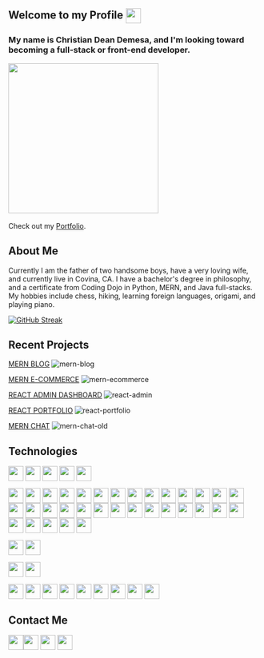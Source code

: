 ## Welcome to my Profile <a href="https://camo.githubusercontent.com/d3359cb00ab0b5ed8f2e1fe3fceb4fbaf3b614340f8c0db99c17b9f50b351770/68747470733a2f2f656d6f6a69732e736c61636b6d6f6a69732e636f6d2f656d6f6a69732f696d616765732f313533313834393433302f343234362f626c6f622d73756e676c61737365732e6769663f31353331383439343330" target="blank"><img align="center" src="https://camo.githubusercontent.com/d3359cb00ab0b5ed8f2e1fe3fceb4fbaf3b614340f8c0db99c17b9f50b351770/68747470733a2f2f656d6f6a69732e736c61636b6d6f6a69732e636f6d2f656d6f6a69732f696d616765732f313533313834393433302f343234362f626c6f622d73756e676c61737365732e6769663f31353331383439343330" height="30" /></a>

### My name is Christian Dean Demesa, and I'm looking toward becoming a full-stack or front-end developer.
<a href="https://media4.giphy.com/media/1GEATImIxEXVR79Dhk/giphy.gif?cid=ecf05e478nfj4pbbkeapo5cuahzcgf9apq4eo0pov8ojncil&rid=giphy.gif&ct=g" target="blank"><img align="center" src="https://media4.giphy.com/media/1GEATImIxEXVR79Dhk/giphy.gif?cid=ecf05e478nfj4pbbkeapo5cuahzcgf9apq4eo0pov8ojncil&rid=giphy.gif&ct=g" height="300" /></a>
<br/>
<br/>
Check out my [Portfolio](https://christian-dean-demesa-portfolio.netlify.app/).

## About Me
Currently I am the father of two handsome boys, have a very loving wife, and currently live in Covina, CA. I have a bachelor's degree in philosophy, and a certificate from Coding Dojo in Python, MERN, and Java full-stacks. My hobbies include chess, hiking, learning foreign languages, origami, and playing piano.

[![GitHub Streak](https://github-readme-streak-stats.herokuapp.com?user=christiandeandemesa&date_format=M%20j%5B%2C%20Y%5D)](https://git.io/streak-stats)

## Recent Projects
<a href='https://github.com/christiandeandemesa/MERN-blog'>MERN BLOG</a>
![mern-blog](https://user-images.githubusercontent.com/85912934/197316083-8f9376a2-4435-4906-a296-70793d6ba220.png)

<a href='https://github.com/christiandeandemesa/MERN-ecommerce'>MERN E-COMMERCE</a>
![mern-ecommerce](https://user-images.githubusercontent.com/85912934/205514208-da0bced5-fc0f-47b0-b849-b3309844d73b.png)

<a href='https://github.com/christiandeandemesa/react-admin'>REACT ADMIN DASHBOARD</a>
![react-admin](https://user-images.githubusercontent.com/85912934/208588793-5bdc25cc-02cb-4dc0-8e11-4b9fced6c2e7.png)

<a href='https://github.com/christiandeandemesa/react-portfolio'>REACT PORTFOLIO</a>
![react-portfolio](https://user-images.githubusercontent.com/85912934/214974007-6aea7eca-c147-495b-b294-335d1e98af52.png)

<a href='https://github.com/christiandeandemesa/MERN-chat'>MERN CHAT</a>
![mern-chat-old](https://user-images.githubusercontent.com/85912934/214715211-c1bbaca9-d250-444c-b7f7-e1c8b0b646cd.png)

## Technologies

<a href="https://img.shields.io/badge/Languages-HTML5-orange" target="blank"><img align="center" src="https://img.shields.io/badge/Languages-HTML5-orange" height="30" /></a>
<a href="https://img.shields.io/badge/-CSS3-blue" target="blank"><img align="center" src="https://img.shields.io/badge/-CSS3-blue" height="30" /></a>
<a href="https://img.shields.io/badge/-JavaScript 8/11-yellow" target="blank"><img align="center" src="https://img.shields.io/badge/-JavaScript 8/11-yellow" height="30" /></a>
<a href="https://img.shields.io/badge/-NoSQL-black" target="blank"><img align="center" src="https://img.shields.io/badge/-NoSQL-black" height="30" /></a>
<a href="https://img.shields.io/badge/-SQL-white" target="blank"><img align="center" src="https://img.shields.io/badge/-SQL-white" height="30" /></a>

<a href="https://img.shields.io/badge/Frameworks and Libraries-Bootstrap-Purple" target="blank"><img align="center" src="https://img.shields.io/badge/Frameworks and Libraries-Bootstrap-purple" height="30" /></a>
<a href="https://img.shields.io/badge/-jQuery-blue" target="blank"><img align="center" src="https://img.shields.io/badge/-jQuery-blue" height="30" /></a>
<a href="https://img.shields.io/badge/-Express-darkblue" target="blank"><img align="center" src="https://img.shields.io/badge/-Express-darkblue" height="30" /></a>
<a href="https://img.shields.io/badge/-React-blue" target="blank"><img align="center" src="https://img.shields.io/badge/-React-blue" height="30" /></a>
<a href="https://img.shields.io/badge/-Node.js-darkgreen" target="blank"><img align="center" src="https://img.shields.io/badge/-Node.js-darkgreen" height="30" /></a>
<a href="https://img.shields.io/badge/-Redux-purple" target="blank"><img align="center" src="https://img.shields.io/badge/-Redux-purple" height="30" /></a>
<a href="https://img.shields.io/badge/-Axios-pink" target="blank"><img align="center" src="https://img.shields.io/badge/-Axios-pink" height="30" /></a>
<a href="https://img.shields.io/badge/-Bcryptjs-green" target="blank"><img align="center" src="https://img.shields.io/badge/-Bcryptjs-green" height="30" /></a>
<a href="https://img.shields.io/badge/-Dotenv-yellow" target="blank"><img align="center" src="https://img.shields.io/badge/-Dotenv-yellow" height="30" /></a>
<a href="https://img.shields.io/badge/-JWT-purple" target="blank"><img align="center" src="https://img.shields.io/badge/-JWT-purple" height="30" /></a>
<a href="https://img.shields.io/badge/-React Router Dom-blue" target="blank"><img align="center" src="https://img.shields.io/badge/-React Router Dom-blue" height="30" /></a>
<a href="https://img.shields.io/badge/-React Icons-pink" target="blank"><img align="center" src="https://img.shields.io/badge/-React Icons-pink" height="30" /></a>
<a href="https://img.shields.io/badge/-React Toastify-brightgreen" target="blank"><img align="center" src="https://img.shields.io/badge/-React Toastify-brightgreen" height="30" /></a>
<a href="https://img.shields.io/badge/-React Three Fiber-black" target="blank"><img align="center" src="https://img.shields.io/badge/-React Three Fiber-black" height="30" /></a>
<a href="https://img.shields.io/badge/-React Leaflet-darkgreen" target="blank"><img align="center" src="https://img.shields.io/badge/-React Leaflet-darkgreen" height="30" /></a>
<a href="https://img.shields.io/badge/-React Spring-orange" target="blank"><img align="center" src="https://img.shields.io/badge/-React Spring-orange" height="30" /></a>
<a href="https://img.shields.io/badge/-Loaders.css-darkorange" target="blank"><img align="center" src="https://img.shields.io/badge/-Loaders.css-darkorange" height="30" /></a>
<a href="https://img.shields.io/badge/-Flask-white" target="blank"><img align="center" src="https://img.shields.io/badge/-Flask-white" height="30" /></a>
<a href="https://img.shields.io/badge/-Prettier-red" target="blank"><img align="center" src="https://img.shields.io/badge/-Prettier-red" height="30" /></a>
<a href="https://img.shields.io/badge/-EsLint-darkblue" target="blank"><img align="center" src="https://img.shields.io/badge/-EsLint-darkblue" height="30" /></a>
<a href="https://img.shields.io/badge/-Multer-black" target="blank"><img align="center" src="https://img.shields.io/badge/-Multer-black" height="30" /></a>
<a href="https://img.shields.io/badge/-Material UI-blue" target="blank"><img align="center" src="https://img.shields.io/badge/-Material UI-blue" height="30" /></a>
<a href="https://img.shields.io/badge/-Emotion-pink" target="blank"><img align="center" src="https://img.shields.io/badge/-Emotion-pink" height="30" /></a>
<a href="https://img.shields.io/badge/-Dnd Kit-black" target="blank"><img align="center" src="https://img.shields.io/badge/-Dnd Kit-black" height="30" /></a>
<a href="https://img.shields.io/badge/-FullCalendar-blue" target="blank"><img align="center" src="https://img.shields.io/badge/-FullCalendar-blue" height="30" /></a>
<a href="https://img.shields.io/badge/-Nivo-red" target="blank"><img align="center" src="https://img.shields.io/badge/-Nivo-red" height="30" /></a>
<a href="https://img.shields.io/badge/-Recharts-brightgreen" target="blank"><img align="center" src="https://img.shields.io/badge/-Recharts-brightgreen" height="30" /></a>
<a href="https://img.shields.io/badge/-Formik-darkblue" target="blank"><img align="center" src="https://img.shields.io/badge/-Formik-darkblue" height="30" /></a>
<a href="https://img.shields.io/badge/-Yup-black" target="blank"><img align="center" src="https://img.shields.io/badge/-Yup-black" height="30" /></a>
<a href="https://img.shields.io/badge/-TailwindCSS-blue" target="blank"><img align="center" src="https://img.shields.io/badge/-TailwindCSS-blue" height="30" /></a>
<a href="https://img.shields.io/badge/-Socket.io-white" target="blank"><img align="center" src="https://img.shields.io/badge/-Socket.io-white" height="30" /></a>
<a href="https://img.shields.io/badge/-Framer Motion-purple" target="blank"><img align="center" src="https://img.shields.io/badge/-Framer Motion-purple" height="30" /></a>
<a href="https://img.shields.io/badge/-tsParticles-white" target="blank"><img align="center" src="https://img.shields.io/badge/-tsParticles-white" height="30" /></a>

<a href="https://img.shields.io/badge/APIs-Stripe-darkblue" target="blank"><img align="center" src="https://img.shields.io/badge/APIs-Stripe-darkblue" height="30" /></a>
<a href="https://img.shields.io/badge/-Multiavatar-yellow" target="blank"><img align="center" src="https://img.shields.io/badge/-Multiavatar-yellow" height="30" /></a>

<a href="https://img.shields.io/badge/Databases-MongoDB-darkgreen" target="blank"><img align="center" src="https://img.shields.io/badge/Databases-MongoDB-darkgreen" height="30" /></a>
<a href="https://img.shields.io/badge/-MySQL-darkblue" target="blank"><img align="center" src="https://img.shields.io/badge/-MySQL-darkblue" height="30" /></a>

<a href="https://img.shields.io/badge/Other-Git-red" target="blank"><img align="center" src="https://img.shields.io/badge/Other-Git-red" height="30" /></a>
<a href="https://img.shields.io/badge/-Sass-pink" target="blank"><img align="center" src="https://img.shields.io/badge/-Sass-pink" height="30" /></a>
<a href="https://img.shields.io/badge/-Typescript-blue" target="blank"><img align="center" src="https://img.shields.io/badge/-Typescript-blue" height="30" /></a>
<a href="https://img.shields.io/badge/-Postman-orange" target="blank"><img align="center" src="https://img.shields.io/badge/-Postman-orange" height="30" /></a>
<a href="https://img.shields.io/badge/-EmailJS-yellow" target="blank"><img align="center" src="https://img.shields.io/badge/-EmailJS-yellow" height="30" /></a>
<a href="https://img.shields.io/badge/-Netlify-brightgreen" target="blank"><img align="center" src="https://img.shields.io/badge/-Netlify-brightgreen" height="30" /></a>
<a href="https://img.shields.io/badge/-Render-blue" target="blank"><img align="center" src="https://img.shields.io/badge/-Render-blue" height="30" /></a>
<a href="https://img.shields.io/badge/-MongoDBCompass-darkgreen" target="blank"><img align="center" src="https://img.shields.io/badge/-MongoDBCompass-darkgreen" height="30" /></a>
<a href="https://img.shields.io/badge/-MySQL Workbench-darkblue" target="blank"><img align="center" src="https://img.shields.io/badge/-MySQL Workbench-darkblue" height="30" /></a>

## Contact Me
<a href="https://github.com/christiandeandemesa" target="blank"><img align="center" src="https://img.shields.io/github/followers/christiandeandemesa?style=social" height="30" /></a><a href="https://www.linkedin.com/in/christian-demesa-learning-new-things/" target="blank"><img align="center" src="https://img.shields.io/badge/-Linkedin-darkblue" height="30" /></a>
<a href="https://www.instagram.com/dyslecix96/" target="blank"><img align="center" src="https://img.shields.io/badge/-Instagram-pink" height="30" /></a>
<a href="https://christian-dean-demesa-portfolio.netlify.app/" target="blank"><img align="center" src="https://img.shields.io/badge/-Portfolio-yellow" height="30" /></a>
